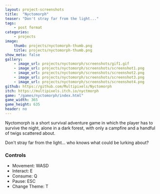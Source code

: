 ```yaml
---
layout: project-screenshots
title:  "Nyctomorph"
teaser: "Don't stray far from the light..."
tags:
    - post format
categories:
    - projects
image:
    thumb: projects/nyctomorph-thumb.png
    title: projects/nyctomorph-thumb.png
show_meta: false
gallery:
    - image_url: projects/nyctomorph/screenshots/gif1.gif
    - image_url: projects/nyctomorph/screenshots/screenshot1.png
    - image_url: projects/nyctomorph/screenshots/screenshot2.png
    - image_url: projects/nyctomorph/screenshots/screenshot3.png
    - image_url: projects/nyctomorph/screenshots/screenshot4.png
github: https://github.com/Multipixels/Nyctomorph
itch: https://multipixels.itch.io/nyctmorph
game: "/games/nyctomorph/index.html"
game_width: 365
game_height: 635
header: no
---
```


Nyctomorph is a short survival adventure game in which the player has to survive the night, alone in a dark forest, with only a campfire and a handful of twigs scattered about.

Don't stray far from the light... who knows what could be lurking about?

### Controls
- Movement: WASD
- Interact: E
- Consume: Q
- Pause: ESC
- Change Theme: T
